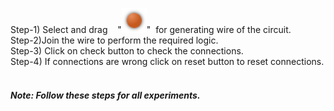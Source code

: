 Step-1) Select and drag &nbsp;&nbsp; "<img src="images/gate/littledot.png" id="Supply"  width="40" height="40">"&nbsp;&nbsp;for generating wire of the circuit.<br>
Step-2)Join the wire to perform the required logic.<br>
Step-3) Click on check button to check the connections.</b><br/>
Step-4) If connections are wrong click on reset button to reset connections.</b><br/><br/>                 
<h5>Note: Follow these steps for all experiments.</h5> <br>
